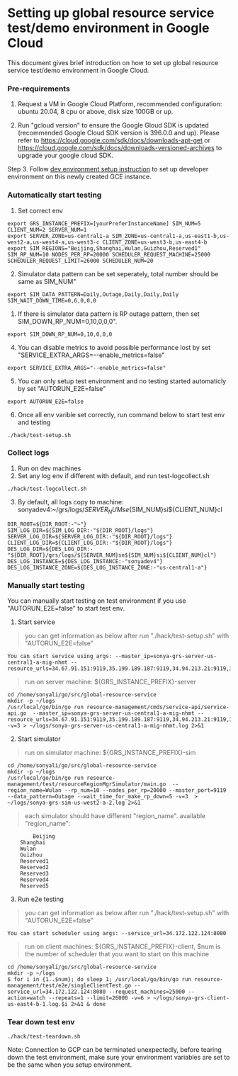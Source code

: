 # Setting up global resource service test/demo environment in Google Cloud
This document gives brief introduction on how to set up global resource service test/demo environment in Google Cloud.

### **Pre-requirements**
1.  Request a VM in Google Cloud Platform, recommended configuration: ubuntu 20.04, 8 cpu or above, disk size 100GB or up.

2. Run "gcloud version" to ensure the Google Gloud SDK is updated (recommended Google Cloud SDK version is 396.0.0 and up). Please refer to https://cloud.google.com/sdk/docs/downloads-apt-get or https://cloud.google.com/sdk/docs/downloads-versioned-archives to upgrade your google cloud SDK. 

Step 3. Follow [dev environment setup instruction](dev-node-setup.md) to set up developer environment on this newly created GCE instance.
### **Automatically start testing**
1. Set correct env
```
export GRS_INSTANCE_PREFIX=[yourPreferInstanceName] SIM_NUM=5 CLIENT_NUM=2 SERVER_NUM=1
export SERVER_ZONE=us-central1-a SIM_ZONE=us-central1-a,us-east1-b,us-west2-a,us-west4-a,us-west3-c CLIENT_ZONE=us-west3-b,us-east4-b
export SIM_REGIONS="Beijing,Shanghai,Wulan,Guizhou,Reserved1" SIM_RP_NUM=10 NODES_PER_RP=20000 SCHEDULER_REQUEST_MACHINE=25000 SCHEDULER_REQUEST_LIMIT=26000 SCHEDULER_NUM=20
```
2. Simulator data pattern can be set seperately, total number should be same as SIM_NUM" 
```
export SIM_DATA_PATTERN=Daily,Outage,Daily,Daily,Daily SIM_WAIT_DOWN_TIME=0,6,0,0,0
```
1. If there is simulator data pattern is RP outage pattern, then set  SIM_DOWN_RP_NUM=0,10,0,0,0". 
```
export SIM_DOWN_RP_NUM=0,10,0,0,0
```
4. You can disable metrics to avoid possible performance lost by set "SERVICE_EXTRA_ARGS=--enable_metrics=false"
```
export SERVICE_EXTRA_ARGS="--enable_metrics=false"
```
5. You can only setup test environment and no testing started automaticly by set "AUTORUN_E2E=false"
```
export AUTORUN_E2E=false 
```
6. Once all env varible set correctly, run command below to start test env and testing
```
./hack/test-setup.sh
```


### **Collect logs**
1. Run on dev machines
2. Set any log env if different with default, and run test-logcollect.sh
```
./hack/test-logcollect.sh
```
3. By default, all logs copy to machine: sonyadev4:~/grs/logs/${SERVER_NUM}se${SIM_NUM}si${CLIENT_NUM}cl
```
DIR_ROOT=${DIR_ROOT:-"~"}
SIM_LOG_DIR=${SIM_LOG_DIR:-"${DIR_ROOT}/logs"}
SERVER_LOG_DIR=${SERVER_LOG_DIR:-"${DIR_ROOT}/logs"}
CLIENT_LOG_DIR=${CLIENT_LOG_DIR:-"${DIR_ROOT}/logs"}
DES_LOG_DIR=${DES_LOG_DIR:-"${DIR_ROOT}/grs/logs/${SERVER_NUM}se${SIM_NUM}si${CLIENT_NUM}cl"}
DES_LOG_INSTANCE=${DES_LOG_INSTANCE:-"sonyadev4"}
DES_LOG_INSTANCE_ZONE=${DES_LOG_INSTANCE_ZONE:-"us-central1-a"}
```

### **Manually start testing**
You can manually start testing on test environment if you use "AUTORUN_E2E=false" to start test env.
1. Start service

> you can get information as below after run "./hack/test-setup.sh" with "AUTORUN_E2E=false" 
```
You can start service using args: --master_ip=sonya-grs-server-us-central1-a-mig-nhmt --resource_urls=34.67.91.151:9119,35.199.189.187:9119,34.94.213.21:9119,34.125.157.142:9119,34.106.241.209:9119
```

> run on server machine: ${GRS_INSTANCE_PREFIX}-server
```
cd /home/sonyali/go/src/global-resource-service 
mkdir -p ~/logs
/usr/local/go/bin/go run resource-management/cmds/service-api/service-api.go  --master_ip=sonya-grs-server-us-central1-a-mig-nhmt --resource_urls=34.67.91.151:9119,35.199.189.187:9119,34.94.213.21:9119,34.125.157.142:9119,34.106.241.209:9119 -v=3 > ~/logs/sonya-grs-server-us-central1-a-mig-nhmt.log 2>&1
```

2. Start simulator
> run on simulator machine: ${GRS_INSTANCE_PREFIX}-sim
```
cd /home/sonyali/go/src/global-resource-service
mkdir -p ~/logs
/usr/local/go/bin/go run resource-management/test/resourceRegionMgrSimulator/main.go  --region_name=Wulan --rp_num=10 --nodes_per_rp=20000 --master_port=9119 --data_pattern=Outage --wait_time_for_make_rp_down=5 -v=3  > ~/logs/sonya-grs-sim-us-west2-a-2.log 2>&1
```

> each simulator should have different "region_name". available "region_name": 
```
    	Beijing   
	Shanghai  
	Wulan     
	Guizhou   
	Reserved1 
	Reserved2 
	Reserved3 
	Reserved4 
	Reserved5 
```

3. Run e2e testing

> you can get information as below after run "./hack/test-setup.sh" with "AUTORUN_E2E=false"
```
You can start scheduler using args: --service_url=34.172.122.124:8080
```

> run on client machines: ${GRS_INSTANCE_PREFIX}-client, $num is the number of scheduler that you want to start on this machine
```
cd /home/sonyali/go/src/global-resource-service
mkdir -p ~/logs 
$ for i in {1..$num}; do sleep 1; /usr/local/go/bin/go run resource-management/test/e2e/singleClientTest.go --service_url=34.172.122.124:8080 --request_machines=25000 --action=watch --repeats=1 --limit=26000 -v=6 > ~/logs/sonya-grs-client-us-east4-b-1.log.$i 2>&1 & done
```


### **Tear down test env**
```
./hack/test-teardown.sh
```
Note: Connection to GCP can be terminated unexpectedly, before tearing down the test environment, make sure your environment variables are set to be the same when you setup environment.